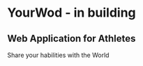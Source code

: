 # YourWod - in building
<h2>Web Application for Athletes</h2>
<p></p>Share your habilities with the World </p>
